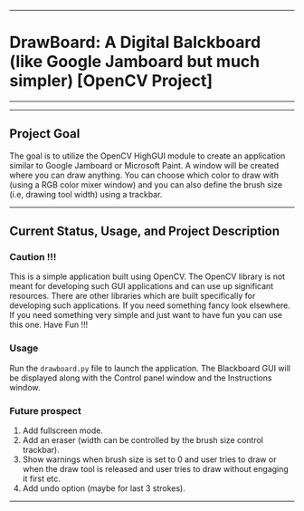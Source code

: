 --------------------------------------------------
# DrawBoard: A Digital Balckboard (like Google Jamboard but much simpler) [OpenCV Project]
----------------------------------------------

----------------------------------------
## Project Goal

The goal is to utilize the OpenCV HighGUI module to create an application similar to Google Jamboard or Microsoft Paint. A window will be created where you can draw anything. You can choose which color to draw with (using a RGB color mixer window) and you can also define the brush size (i.e, drawing tool width) using a trackbar. 

-----------------------------------------------

## Current Status, Usage, and Project Description

### Caution !!!

This is a simple application built using OpenCV. The OpenCV library is not meant for developing such GUI applications and can use up significant resources. There are other libraries which are built specifically for developing such applications. If you need something fancy look elsewhere. If you need something very simple and just want to have fun you can use this one. Have Fun !!! 

### Usage
Run the `drawboard.py` file to launch the application. The Blackboard GUI will be displayed along with the Control panel window and the Instructions window.


### Future prospect
1. Add fullscreen mode.
2. Add an eraser (width can be controlled by the brush size control trackbar).
3. Show warnings when brush size is set to 0 and user tries to draw or when the draw tool is released and user tries to draw without engaging it first etc.
4. Add undo option (maybe for last 3 strokes).
-----------------------------------------------------
